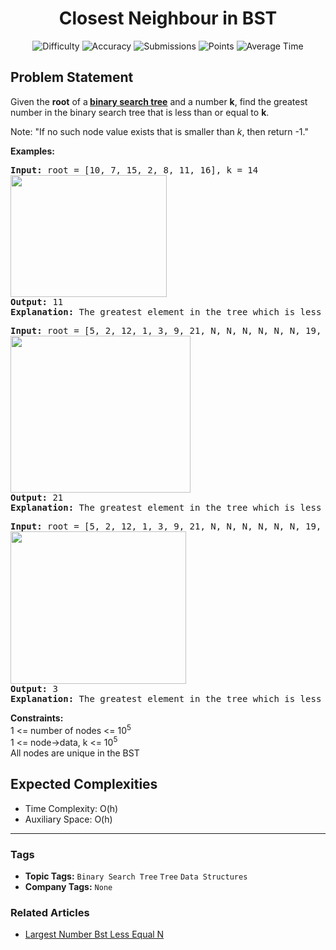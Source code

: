 <h1 align="center">Closest Neighbour in BST</h1>

<p align="center">
  <img alt="Difficulty" title="Difficulty" src="https://custom-icon-badges.demolab.com/badge/Difficulty: Easy-1F222E?style=for-the-badge&logoColor=white&logo=fire"/>
  <img alt="Accuracy" title="Accuracy" src="https://custom-icon-badges.demolab.com/badge/Accuracy: 36.98%25-1F222E?style=for-the-badge&logoColor=white&logo=target"/>
  <img alt="Submissions" title="Submissions" src="https://custom-icon-badges.demolab.com/badge/Submissions: 63K+-1F222E?style=for-the-badge&logoColor=white&logo=repo"/>
  <img alt="Points" title="Points" src="https://custom-icon-badges.demolab.com/badge/Points: 2-1F222E?style=for-the-badge&logoColor=white&logo=award"/>
  <img alt="Average Time" title="Average Time" src="https://custom-icon-badges.demolab.com/badge/Average%20Time: N/A-1F222E?style=for-the-badge&logoColor=white&logo=clock"/>
</p>

## Problem Statement

Given the <b>root</b> of a<b> [binary search tree](https://www.geeksforgeeks.org/binary-search-tree-data-structure/)</b> and a number <b>k</b>, find the greatest number in the binary search tree that is less than or equal to <b>k</b>.

Note: "If no such node value exists that is smaller than <i>k</i>, then return -1."

<b>Examples:</b>

<pre><b>Input: </b>root = [10, 7, 15, 2, 8, 11, 16], k = 14<br><img src="https://media.geeksforgeeks.org/img-practice/prod/addEditProblem/895571/Web/Other/blobid3_1747652897.jpg" alt="" title="" width="250" height="195"/><br><b>Output:</b> 11
<b>Explanation:</b> The greatest element in the tree which is less than or equal to 14, is 11.</pre>

<pre><b>Input: </b>root = [5, 2, 12, 1, 3, 9, 21, N, N, N, N, N, N, 19, 25], k = 24<br><img src="https://media.geeksforgeeks.org/img-practice/prod/addEditProblem/895571/Web/Other/blobid0_1747652607.jpg" alt="" title="" width="288" height="251"/><br><b>Output:</b> 21
<b>Explanation:</b> The greatest element in the tree which is less than or equal to 24, is 21. <br></pre>

<pre><b>Input:</b> root = [5, 2, 12, 1, 3, 9, 21, N, N, N, N, N, N, 19, 25], k = 4<br><img src="https://media.geeksforgeeks.org/img-practice/prod/addEditProblem/895571/Web/Other/blobid2_1747652761.jpg" alt="" title="" width="281" height="244"/><br><b>Output:</b> 3
<b>Explanation:</b> The greatest element in the tree which is less than or equal to 4, is 3.<br></pre>

<b>Constraints:</b><br>1 <= number of nodes <= 10<sup>5<br></sup>1 <= node->data, k <= 10<sup>5<br></sup>All nodes are unique in the BST

## Expected Complexities
- Time Complexity: O(h)
- Auxiliary Space: O(h)

<hr>

### Tags
- **Topic Tags:** `Binary Search Tree` `Tree` `Data Structures`
- **Company Tags:** `None`

### Related Articles
- [Largest Number Bst Less Equal N](https://www.geeksforgeeks.org/largest-number-bst-less-equal-n/)
